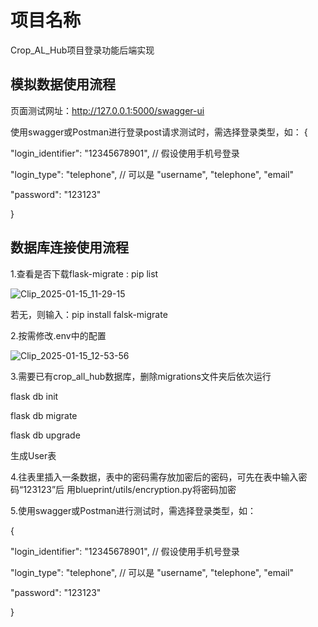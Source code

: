 # 项目名称
Crop_AL_Hub项目登录功能后端实现


## **模拟数据使用流程**
页面测试网址：http://127.0.0.1:5000/swagger-ui


使用swagger或Postman进行登录post请求测试时，需选择登录类型，如：
{

"login_identifier": "12345678901",   // 假设使用手机号登录

"login_type": "telephone",            // 可以是 "username", "telephone", "email"

"password": "123123"

}





## 数据库连接使用流程
1.查看是否下载flask-migrate : pip list

![Clip_2025-01-15_11-29-15](https://github.com/user-attachments/assets/f5b45e09-c6be-48b0-bb9d-78cbcec0a23c)

若无，则输入：pip install falsk-migrate

2.按需修改.env中的配置

![Clip_2025-01-15_12-53-56](https://github.com/user-attachments/assets/1cab8a33-f2cf-42e1-8de2-1e471eb66a4a)


3.需要已有crop_all_hub数据库，删除migrations文件夹后依次运行

flask db init

flask db migrate

flask db upgrade

生成User表

4.往表里插入一条数据，表中的密码需存放加密后的密码，可先在表中输入密码“123123”后
用blueprint/utils/encryption.py将密码加密


5.使用swagger或Postman进行测试时，需选择登录类型，如：

{

  "login_identifier": "12345678901",   // 假设使用手机号登录
  
  "login_type": "telephone",            // 可以是 "username", "telephone", "email"
  
  "password": "123123"
  
}
